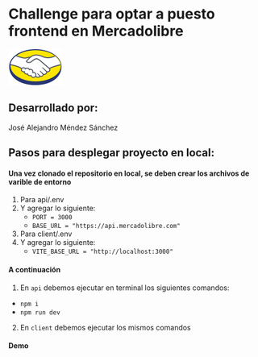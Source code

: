 # Challenge para optar a puesto frontend en Mercadolibre

![](https://github.com/alodor24/meli-challenge/blob/main/client/public/assets/images/logo.png)

## Desarrollado por:

José Alejandro Méndez Sánchez

## Pasos para desplegar proyecto en local:

#### Una vez clonado el repositorio en local, se deben crear los archivos de varible de entorno

1. Para api/.env
2. Y agregar lo siguiente:
   - `PORT = 3000`
   - `BASE_URL = "https://api.mercadolibre.com"`
3. Para client/.env
4. Y agregar lo siguiente:
   - `VITE_BASE_URL = "http://localhost:3000"`

#### A continuación

1. En `api` debemos ejecutar en terminal los siguientes comandos:

- `npm i`
- `npm run dev`

2. En `client` debemos ejecutar los mismos comandos

#### Demo
